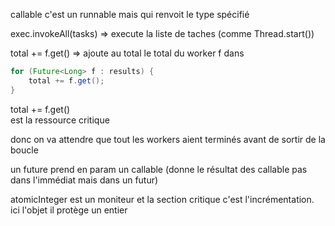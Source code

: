 callable c'est un runnable mais qui renvoit le type spécifié

exec.invokeAll(tasks) => execute la liste de taches (comme Thread.start())

total += f.get() => ajoute au total le total du worker f
dans 
```java
for (Future<Long> f : results) {
    total += f.get();
}
```     
total += f.get()<br>
est la ressource critique

donc on va attendre que tout les workers aient terminés avant de sortir de la boucle

un future prend en param un callable (donne le résultat des callable pas dans l'immédiat mais dans un futur)


atomicInteger est un moniteur et la section critique c'est l'incrémentation. ici l'objet il protège un entier